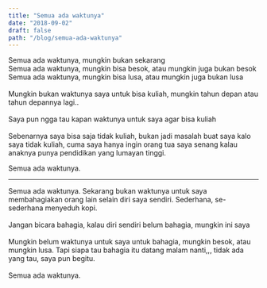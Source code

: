 ```yaml
---
title: "Semua ada waktunya"
date: "2018-09-02"
draft: false
path: "/blog/semua-ada-waktunya"
---
```

Semua ada waktunya, mungkin bukan sekarang
<br />
Semua ada waktunya, mungkin bisa besok, atau mungkin juga bukan besok
<br />
Semua ada waktunya, mungkin bisa lusa, atau mungkin juga bukan lusa
<br /><br />
Mungkin bukan waktunya saya untuk bisa kuliah, mungkin tahun depan atau tahun depannya lagi..
<br /><br />
Saya pun ngga tau kapan waktunya untuk saya agar bisa kuliah
<br /><br />
Sebenarnya saya bisa saja tidak kuliah, bukan jadi masalah buat saya kalo saya tidak kuliah, cuma saya hanya ingin orang tua saya senang kalau anaknya punya pendidikan yang lumayan tinggi.

Semua ada waktunya.
<hr />
Semua ada waktunya.
Sekarang bukan waktunya untuk saya membahagiakan orang lain selain diri saya sendiri.
Sederhana, se-sederhana menyeduh kopi.
<br /><br />
Jangan bicara bahagia, kalau diri sendiri belum bahagia, mungkin ini saya
<br /><br />
Mungkin belum waktunya untuk saya untuk bahagia, mungkin besok, atau mungkin lusa.
Tapi siapa tau bahagia itu datang malam nanti,,, tidak ada yang tau, saya pun begitu.
<br /><br />
Semua ada waktunya.